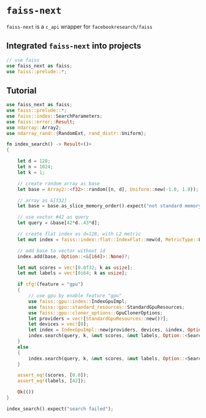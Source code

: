 # ```faiss-next```

```faiss-next``` is a `c_api` wrapper for `facebookresearch/faiss`

## Integrated `faiss-next` into projects

```rust
// use faiss
use faiss_next as faiss;
use faiss::prelude::*;
```

## Tutorial

```rust
use faiss_next as faiss;
use faiss::prelude::*;
use faiss::index::SearchParameters;
use faiss::error::Result;
use ndarray::Array2;
use ndarray_rand::{RandomExt, rand_distr::Uniform};

fn index_search() -> Result<()>
{

    let d = 128;
    let n = 1024;
    let k = 1;

    // create random array as base
    let base = Array2::<f32>::random([n, d], Uniform::new(-1.0, 1.0));

    // array as &[f32]
    let base = base.as_slice_memory_order().expect("not standard memory layout");

    // use vector #42 as query
    let query = &base[42*d..43*d];

    // create flat index as d=128, with L2 metric
    let mut index = faiss::index::flat::IndexFlat::new(d, MetricType::L2)?;

    // add base to vector without id
    index.add(base, Option::<&[i64]>::None)?;

    let mut scores = vec![0.0f32; k as usize];
    let mut labels = vec![0i64; k as usize];

    if cfg!(feature = "gpu")
    {
        // use gpu by enable feature "gpu"
        use faiss::gpu::index::IndexGpuImpl;
        use faiss::gpu::standard_resources::StandardGpuResources;
        use faiss::gpu::cloner_options::GpuClonerOptions;
        let providers = vec![StandardGpuResources::new()?];
        let devices = vec![0];
        let index = IndexGpuImpl::new(providers, devices, &index, Option::<GpuClonerOptions>::None)?;
        index.search(query, k, &mut scores, &mut labels, Option::<SearchParameters>::None)?;
    }
    else
    {
        index.search(query, k, &mut scores, &mut labels, Option::<SearchParameters>::None)?;
    }

    assert_eq!(scores, [0.0]);
    assert_eq!(labels, [42]);

    Ok(())
}

index_search().expect("search failed");
```
